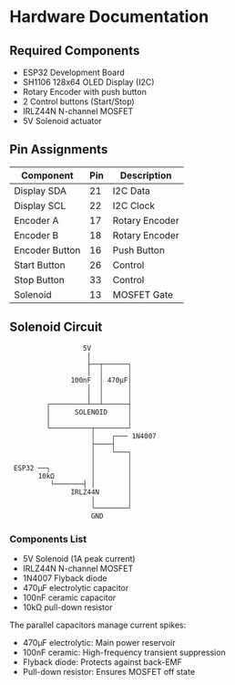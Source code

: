 # Hardware Documentation

## Required Components

- ESP32 Development Board
- SH1106 128x64 OLED Display (I2C)
- Rotary Encoder with push button
- 2 Control buttons (Start/Stop)
- IRLZ44N N-channel MOSFET
- 5V Solenoid actuator

## Pin Assignments

| Component      | Pin | Description    |
| -------------- | --- | -------------- |
| Display SDA    | 21  | I2C Data       |
| Display SCL    | 22  | I2C Clock      |
| Encoder A      | 17  | Rotary Encoder |
| Encoder B      | 18  | Rotary Encoder |
| Encoder Button | 16  | Push Button    |
| Start Button   | 26  | Control        |
| Stop Button    | 33  | Control        |
| Solenoid       | 13  | MOSFET Gate    |

## Solenoid Circuit

```
                  5V
                   │
                   ├──┬──────┐
                   │  │      │
               100nF  │ 470µF│
                   │  │      │
                   │  │      │
         ┌─────────┴──┴──────┤
         │      SOLENOID     │
         │                   │
         └──────────┬────────┘
                    │    ┌─── 1N4007
                    ├────┤
                    │    └───┐
                    │        │
 ESP32 ──┐          │        │
       10kΩ         │        │
          └───────┤ │        │
               IRLZ44N       │
                    │        │
                    └────────┘
                    GND
```

### Components List

- 5V Solenoid (1A peak current)
- IRLZ44N N-channel MOSFET
- 1N4007 Flyback diode
- 470µF electrolytic capacitor
- 100nF ceramic capacitor
- 10kΩ pull-down resistor

The parallel capacitors manage current spikes:

- 470µF electrolytic: Main power reservoir
- 100nF ceramic: High-frequency transient suppression
- Flyback diode: Protects against back-EMF
- Pull-down resistor: Ensures MOSFET off state
